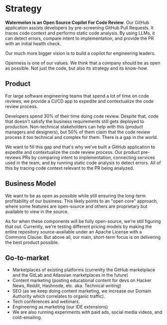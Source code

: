 # Strategy

**Watermelon is an Open Source Copilot For Code Review**. Our GitHub application assists developers by pre-screening GitHub Pull Requests. It traces code context and performs static code analysis. By using LLMs, it can detect errors, compare intent to implementation, and provide the PR with an initial health check.

Our much more bigger vision is to build a copilot for engineering leaders. 

Openness is one of our values. We think that a company should be as open as possible. Not just the code, but also its strategy and its know-how. 

## Product
For large software engineering teams that spend a lot of time on code reviews, we provide a CI/CD app to expedite and contextualize the code review process. 

Developers spend 30% of their time doing code review. Despite that, code that doesn't satisfy the business requirements still gets deployed to production. Non-technical stakeholders can help with this (product managers and designers), but 50% of them claim that the code review process it too technical and complex for them. There is a gap in the world. 

We want to fill this gap and that's why we've built a GitHub application to expedite and contextualize the code review process. Our product pre-reviews PRs by comparing intent to implementation, connecting services used in the team, and by running static code analysis to detect errors. All of this by tracing code context relevant to the PR being analyzed. 

## Business Model
We want to be as open as possible while still ensuring the long-term profitability of our business. This likely points to an "open core" approach, where some features are open-source and others are proprietary but available to view in the source.

As for when these components will be fully open-source, we're still figuring that out. Currently, we're testing different pricing models by making the entire repository source-available under an Apache License with a Commons Clause. But above all, our main, short-term focus is on delivering the best product possible.

## Go-to-market
- Marketplaces of existing platforms (currenlty the GitHub marketplace and the GitLab and Atlassian marketplaces in the future)
- Content marketing (posting educational content for devs on Hacker News, Reddit, Hashnode, etc. aka. Technical writing)
- SEO (as we keep doing content marketing, we increase our Domain Authority which correlates to organic traffic).
- Tech conferences and webinars.
- Engineering as marketing (our IDE extensions)
- We are also running experiments with paid ads, social media videos, and cold-emailing. 
